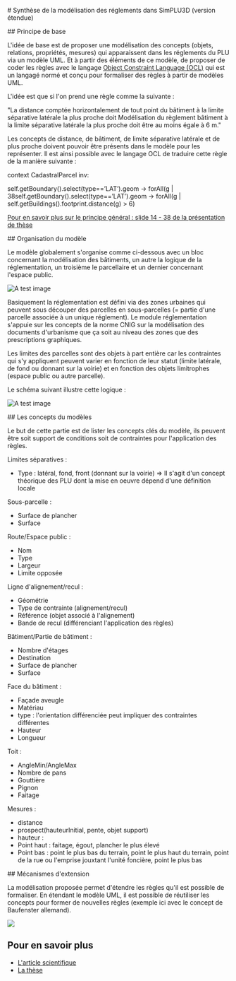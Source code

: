 # Synthèse de la modélisation des réglements dans SimPLU3D (version étendue)

## Principe de base

L'idée de base est de proposer une modélisation des concepts (objets, relations, propriétés, mesures) qui apparaissent dans les réglements du PLU via un modèle UML. Et à partir des éléments de ce modèle, de proposer de coder les règles avec le langage [Object Constraint Language (OCL)](https://www.omg.org/spec/OCL/2.4/About-OCL/) qui est un langagé normé et conçu pour formaliser des règles à partir de modèles UML.

L'idée est que si l'on prend une règle comme la suivante :

"La distance comptée horizontalement de tout point du bâtiment à la limite séparative latérale la plus proche doit
Modélisation du règlement bâtiment à la limite séparative latérale la plus proche doit
être au moins égale à 6 m."

Les concepts de distance, de bâtiment, de limite séparative latérale et de plus proche doivent pouvoir être présents dans le modèle pour les représenter. Il est ainsi possible avec le langage OCL de traduire cette règle de la manière suivante :

context CadastralParcel inv:

self.getBoundary().select(type==’LAT’).geom
-> forAll(g |
38self.getBoundary().select(type==’LAT’).geom
-> forAll(g |
self.getBuildings().footprint.distance(g) > 6)

[Pour en savoir plus sur le principe général : slide 14 - 38 de la présentation de thèse](https://mbrasebin.github.io/presentations/2014-These.pdf)

## Organisation du modèle

Le modèle globalement s'organise comme ci-dessous avec un bloc concernant la modélisation des bâtiments, un autre la logique de la réglementation, un troisième le parcellaire et un dernier concernant l'espace public.

![A test image](https://simplu3d.github.io/simplu3D-tutorial/envgeo/img/generaldiagramAnnoted.png)

Basiquement la réglementation est défini via des zones urbaines qui peuvent sous découper des parcelles en sous-parcelles (= partie d'une parcelle associée à un unique réglement). Le module réglementation s'appuie sur les concepts de la norme CNIG sur la modélisation des documents d'urbanisme que ça soit au niveau des zones que des prescriptions graphiques.

Les limites des parcelles sont des objets à part entière car les contraintes qui s'y appliquent peuvent varier en fonction de leur statut (limite latérale, de fond ou donnant sur la voirie) et en fonction des objets limitrophes (espace public ou autre parcelle).

Le schéma suivant illustre cette logique :

![A test image](https://www.mdpi.com/ijgi/ijgi-05-00014/article_deploy/html/images/ijgi-05-00014-g006.png)

## Les concepts du modèles

Le but de cette partie est de lister les concepts clés du modèle, ils peuvent être soit support de conditions soit de contraintes pour l'application des règles.

Limites séparatives :
- Type : latéral, fond, front (donnant sur la voirie) => Il s'agit d'un concept théorique des PLU dont la mise en oeuvre dépend d'une définition locale

Sous-parcelle :
- Surface de plancher
- Surface

Route/Espace public :
- Nom
- Type
- Largeur
- Limite opposée

Ligne d'alignement/recul :
- Géométrie
- Type de contrainte (alignement/recul)
- Référence (objet associé à l'alignement)
- Bande de recul (différenciant l'application des règles)

Bâtiment/Partie de bâtiment :
- Nombre d'étages
- Destination
- Surface de plancher
- Surface

Face du bâtiment :
- Façade aveugle
- Matériau
- type : l'orientation différenciée peut impliquer des contraintes différentes
- Hauteur
- Longueur

Toit :
- AngleMin/AngleMax
- Nombre de pans
- Gouttière
- Pignon
- Faitage

Mesures :
- distance
- prospect(hauteurInitial, pente, objet support)
- hauteur :
 - Point haut :  faitage, égout, plancher le plus élevé
 - Point bas : point le plus bas du terrain, point le plus haut du terrain, point de la rue ou l'emprise jouxtant l'unité foncière, point le plus bas

## Mécanismes d'extension

La modélisation proposée permet d'étendre les règles qu'il est possible de formaliser. En étendant le modèle UML, il est possible de réutiliser les concepts pour former de nouvelles règles (exemple ici avec le concept de Baufenster allemand).

![](https://www.mdpi.com/ijgi/ijgi-05-00014/article_deploy/html/images/ijgi-05-00014-g012.png)

## Pour en savoir plus

- [L'article scientifique](https://www.mdpi.com/2220-9964/5/2/14)
- [La thèse](https://mbrasebin.github.io/publications/2014-these.pdf)
